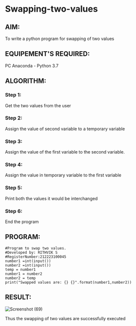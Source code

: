 # Swapping-two-values
## AIM:
To write a python program for swapping of two values
## EQUIPEMENT'S REQUIRED: 
PC
Anaconda - Python 3.7
## ALGORITHM: 
### Step 1:
Get the two values from the user
### Step 2: 
Assign the value of second variable to a temporary variable 
### Step 3: 
Assign the value of the first variable to the second variable.
### Step 4:  
Assign the value in temporary variable to the first variable
### Step 5: 
Print both the values it would be interchanged
### Step 6: 
End the program
## PROGRAM:
```
#Program to swap two values.
#Developed by: RITHVIK S
#RegisterNumber:212223100045
number1 =int(input())
number2 =int(input())
temp = number1
number1 = number2
number2 = temp
print("Swapped values are: {} {}".format(number1,number2))
```



## RESULT:
![Screenshot (69)](https://github.com/Rithviknathan/Swapping-two-values/assets/148410509/8c60b4f4-4699-43ce-a43a-f25ce24ab010)

Thus the swapping of two values are successfully executed



